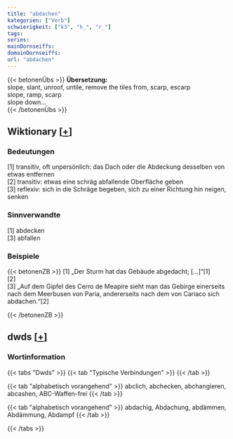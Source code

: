 ```yaml
---
title: "abdachen"
kategorien: ["Verb"]
schwierigkeit: ["k3", "h_", "r_"]
tags:
series:
mainDornseiffs:
domainDornseiffs:
url: "abdachen"
---
```


{{< betonenÜbs >}}
**Übersetzung:**  
slope, slant, unroof, untile, remove the tiles from, scarp, escarp  
slope, ramp, scarp  
slope down...  
{{< /betonenÜbs >}}

## Wiktionary [[+](https://de.wiktionary.org/wiki/abdachen)]

### Bedeutungen
[1] transitiv, oft unpersönlich: das Dach oder die Abdeckung desselben von etwas entfernen  
[2] transitiv: etwas eine schräg abfallende Oberfläche geben  
[3] reflexiv: sich in die Schräge begeben, sich zu einer Richtung hin neigen, senken  

### Sinnverwandte
[1] abdecken  
[3] abfallen  

### Beispiele
{{< betonenZB >}}
[1] „Der Sturm hat das Gebäude abgedacht; […]“[1]  
[2]  
[3] „Auf dem Gipfel des Cerro de Meapire sieht man das Gebirge einerseits nach dem Meerbusen von Paria, andererseits nach dem von Cariaco sich abdachen.“[2]  

{{< /betonenZB >}}


## dwds [[+](https://www.dwds.de/wb/abdachen)]

### Wortinformation
{{< tabs "Dwds" >}}
{{< tab "Typische Verbindungen" >}}
{{< /tab >}}

{{< tab "alphabetisch vorangehend" >}}
abclich, abchecken, abchangieren, abcashen, ABC-Waffen-frei
{{< /tab >}}

{{< tab "alphabetisch vorangehend" >}}
abdachig, Abdachung, abdämmen, Abdämmung, Abdampf
{{< /tab >}}

{{< /tabs >}}

